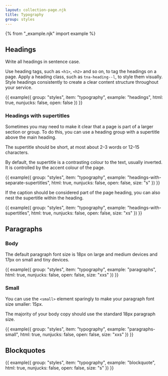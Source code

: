 ```yaml
---
layout: collection-page.njk
title: Typography
group: styles
---
```


{% from "_example.njk" import example %}

## Headings

Write all headings in sentence case.

Use heading tags, such as `<h1>`, `<h2>` and so on, to tag the headings on a page. Apply a heading class, such as `tna-heading--l`, to style them visually. Style headings consistently to create a clear content structure throughout your service.

{{ example({ group: "styles", item: "typography", example: "headings", html: true, nunjucks: false, open: false }) }}

### Headings with supertitles

Sometimes you may need to make it clear that a page is part of a larger section or group. To do this, you can use a heading group with a supertitle above the main heading.

The supertitle should be short, at most about 2–3 words or 12–15 characters.

By default, the supertitle is a contrasting colour to the text, usually inverted. It is controlled by the accent colour of the page.

{{ example({ group: "styles", item: "typography", example: "headings-with-separate-supertitles", html: true, nunjucks: false, open: false, size: "s" }) }}

If the caption should be considered part of the page heading, you can also nest the supertitle within the heading.

{{ example({ group: "styles", item: "typography", example: "headings-with-supertitles", html: true, nunjucks: false, open: false, size: "xs" }) }}

## Paragraphs

### Body

The default paragraph font size is 18px on large and medium devices and 17px on small and tiny devices.

{{ example({ group: "styles", item: "typography", example: "paragraphs", html: true, nunjucks: false, open: false, size: "xxs" }) }}

### Small

You can use the `<small>` element sparingly to make your paragraph font size smaller: 15px.

The majority of your body copy should use the standard 18px paragraph size.

{{ example({ group: "styles", item: "typography", example: "paragraphs-small", html: true, nunjucks: false, open: false, size: "xxs" }) }}

## Blockquotes

{{ example({ group: "styles", item: "typography", example: "blockquote", html: true, nunjucks: false, open: false, size: "s" }) }}
